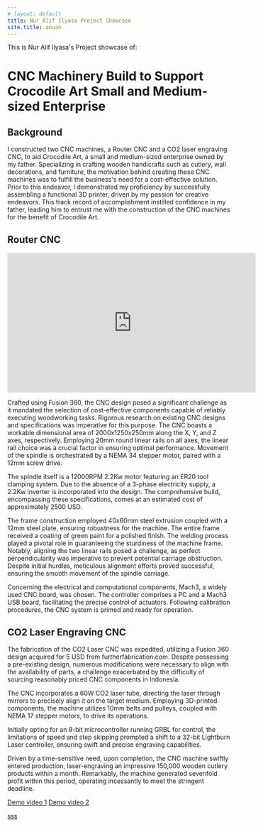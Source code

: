 ```yaml
---
# layout: default
title: Nur Alif Ilyasa Project Showcase
site.title: anuan
---
```


This is Nur Alif Ilyasa's Project showcase of:

# CNC Machinery Build to Support Crocodile Art Small and Medium-sized Enterprise

## Background
I constructed two CNC machines, a Router CNC and a CO2 laser engraving CNC, to aid Crocodile Art, a small and medium-sized enterprise owned by my father. Specializing in crafting wooden handicrafts such as cutlery, wall decorations, and furniture, the motivation behind creating these CNC machines was to fulfill the business's need for a cost-effective solution. Prior to this endeavor, I demonstrated my proficiency by successfully assembling a functional 3D printer, driven by my passion for creative endeavors. This track record of accomplishment instilled confidence in my father, leading him to entrust me with the construction of the CNC machines for the benefit of Crocodile Art.

## Router CNC
<iframe width="560" height="315" src="https://www.youtube.com/embed/v8DaKf72d24?si=NLAdN24aU6jgjJb8" title="YouTube video player" frameborder="0" allow="accelerometer; autoplay; clipboard-write; encrypted-media; gyroscope; picture-in-picture; web-share" allowfullscreen></iframe>

Crafted using Fusion 360, the CNC design posed a significant challenge as it mandated the selection of cost-effective components capable of reliably executing woodworking tasks. Rigorous research on existing CNC designs and specifications was imperative for this purpose. The CNC boasts a workable dimensional area of 2000x1250x250mm along the X, Y, and Z axes, respectively. Employing 20mm round linear rails on all axes, the linear rail choice was a crucial factor in ensuring optimal performance. Movement of the spindle is orchestrated by a NEMA 34 stepper motor, paired with a 12mm screw drive.

The spindle itself is a 12000RPM 2.2Kw motor featuring an ER20 tool clamping system. Due to the absence of a 3-phase electricity supply, a 2.2Kw inverter is incorporated into the design. The comprehensive build, encompassing these specifications, comes at an estimated cost of approximately 2500 USD.

The frame construction employed 40x60mm steel extrusion coupled with a 12mm steel plate, ensuring robustness for the machine. The entire frame received a coating of green paint for a polished finish. The welding process played a pivotal role in guaranteeing the sturdiness of the machine frame. Notably, aligning the two linear rails posed a challenge, as perfect perpendicularity was imperative to prevent potential carriage obstruction. Despite initial hurdles, meticulous alignment efforts proved successful, ensuring the smooth movement of the spindle carriage.

Concerning the electrical and computational components, Mach3, a widely used CNC board, was chosen. The controller comprises a PC and a Mach3 USB board, facilitating the precise control of actuators. Following calibration procedures, the CNC system is primed and ready for operation.

## CO2 Laser Engraving CNC
The fabrication of the CO2 Laser CNC was expedited, utilizing a Fusion 360 design acquired for 5 USD from furtherfabrication.com. Despite possessing a pre-existing design, numerous modifications were necessary to align with the availability of parts, a challenge exacerbated by the difficulty of sourcing reasonably priced CNC components in Indonesia.

The CNC incorporates a 60W CO2 laser tube, directing the laser through mirrors to precisely align it on the target medium. Employing 3D-printed components, the machine utilizes 10mm belts and pulleys, coupled with NEMA 17 stepper motors, to drive its operations.

Initially opting for an 8-bit microcontroller running GRBL for control, the limitations of speed and step skipping prompted a shift to a 32-bit Lightburn Laser controller, ensuring swift and precise engraving capabilities.

Driven by a time-sensitive need, upon completion, the CNC machine swiftly entered production, laser-engraving an impressive 150,000 wooden cutlery products within a month. Remarkably, the machine generated sevenfold profit within this period, operating incessantly to meet the stringent deadline.

[Demo video 1](https://www.youtube.com/shorts/3cBtyi7PRRc)
[Demo video 2](https://www.instagram.com/s/aGlnaGxpZ2h0OjE4MTI3NjU2MTAwMTUxNDQ0?igshid=MTc4MmM1YmI2Ng==)

[sss](https://acefile.co/player/32562038)
